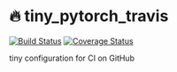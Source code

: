 # 🔥 tiny_pytorch_travis

[![Build Status](https://travis-ci.com/j20232/tiny_pytorch_travis.svg?branch=master)](https://travis-ci.com/j20232/tiny_pytorch_travis) [![Coverage Status](https://coveralls.io/repos/github/j20232/tiny_pytorch_travis/badge.svg?branch=master&service=github)](https://coveralls.io/github/j20232/tiny_pytorch_travis?branch=master)

tiny configuration for CI on GitHub
